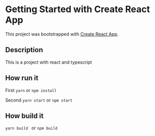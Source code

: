 # Getting Started with Create React App

This project was bootstrapped with [Create React App](https://github.com/facebook/create-react-app).

## Description

This is a project with react and typescript

## How run it

First `yarn` or `npm install`

Second `yarn start` or `npm start`

## How build it

`yarn build ` or `npm build`

